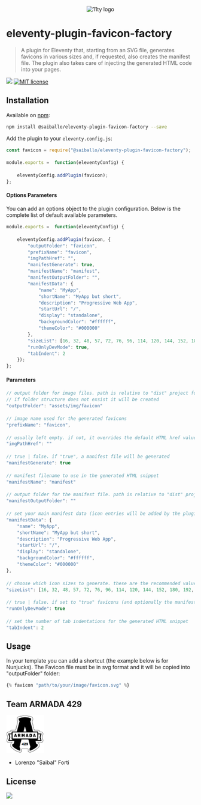 <p align="center">
	<img src="https://www.11ty.dev/img/logo-github.svg" width="100" height="100" alt="11ty logo">
</p>

# eleventy-plugin-favicon-factory

> A plugin for Eleventy that, starting from an SVG file, generates favicons in various sizes and, if requested, also creates the manifest file. The plugin also takes care of injecting the generated HTML code into your pages.


![](https://img.shields.io/badge/Made%20with%20love%20and%20with-javascript%2C%20node-blue)
[![MIT license](https://img.shields.io/badge/License-MIT-green.svg)](https://lbesson.mit-license.org/)

## Installation

Available on [npm](https://www.npmjs.com/package/@saiballo/eleventy-plugin-favicon-factory):

```sh
npm install @saiballo/eleventy-plugin-favicon-factory --save
```
Add the plugin to your `eleventy.config.js`:

```js
const favicon = require("@saiballo/eleventy-plugin-favicon-factory");

module.exports =  function(eleventyConfig) {

	eleventyConfig.addPlugin(favicon);
};
```

#### Options Parameters
You can add an options object to the plugin configuration. Below is the complete list of default available parameters.

```js
module.exports =  function(eleventyConfig) {

	eleventyConfig.addPlugin(favicon, {
		"outputFolder": "favicon",
		"prefixName": "favicon",
		"imgPathHref": "",
		"manifestGenerate": true,
		"manifestName": "manifest",
		"manifestOutputFolder": "",
		"manifestData": {
			"name": "MyApp",
			"shortName": "MyApp but short",
			"description": "Progressive Web App",
			"startUrl": "/",
			"display": "standalone",
			"backgroundColor": "#ffffff",
			"themeColor": "#000000"
		},
		"sizeList": [16, 32, 48, 57, 72, 76, 96, 114, 120, 144, 152, 180, 192, 256, 512],
		"runOnlyDevMode": true,
		"tabIndent": 2
	});
};
```

#### Parameters
```js
// output folder for image files. path is relative to "dist" project folder. e.g. this html value for links will be set to "/dist/assets/img/favicon/favicon.[png,ico,svg]"
// if folder structure does not exsist it will be created
"outputFolder": "assets/img/favicon"

// image name used for the generated favicons
"prefixName": "favicon",

// usually left empty. if not, it overrides the default HTML href value. e.g. for "https://www.site.com" it will be se to https://www.site.com/favicon.[png,ico,svg]
"imgPathHref": ""

// true | false. if "true", a manifest file will be generated
"manifestGenerate": true

// manifest filename to use in the generated HTML snippet
"manifestName": "manifest"

// output folder for the manifest file. path is relative to "dist" project folder. leave empty to place it in the root "dist" folder
"manifestOutputFolder": ""

// set your main manifest data (icon entries will be added by the plugin)
"manifestData": {
	"name": "MyApp",
	"shortName": "MyApp but short",
	"description": "Progressive Web App",
	"startUrl": "/",
	"display": "standalone",
	"backgroundColor": "#ffffff",
	"themeColor": "#000000"
},

// choose which icon sizes to generate. these are the recommended values
"sizeList": [16, 32, 48, 57, 72, 76, 96, 114, 120, 144, 152, 180, 192, 256, 512]

// true | false. if set to "true" favicons (and optionally the manifest) are generated only once in dev mode. if "false" favicons are regenerated even in production
"runOnlyDevMode": true

// set the number of tab indentations for the generated HTML snippet
"tabIndent": 2
```

## Usage

In your template you can add a shortcut (the example below is for Nunjucks). The Favicon file must be in svg format and it will be copied into "outputFolder" folder:

```js
{% favicon "path/to/your/image/favicon.svg" %}
```

## Team ARMADA 429
<img src="https://raw.githubusercontent.com/saiballo/saiballo/refs/heads/master/armada429.png" width="100" height="100">

* Lorenzo "Saibal" Forti

## License

![](https://img.shields.io/badge/License-Copyleft%20Saibal%20--%20All%20Rights%20Reserved-red)
